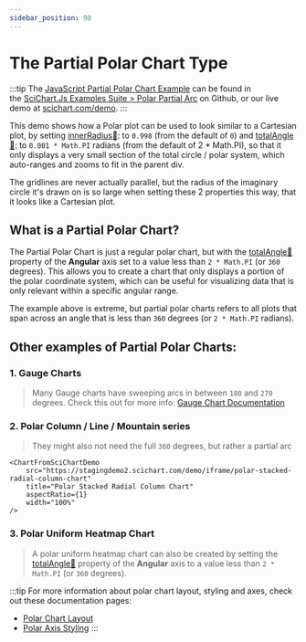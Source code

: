 ```yaml
---
sidebar_position: 98
---
```


# The Partial Polar Chart Type

:::tip
The [JavaScript Partial Polar Chart Example](https://stagingdemo2.scichart.com/demo/iframe/polar-partial-arc) can be found in the [SciChart.Js Examples Suite > Polar Partial Arc](https://github.com/ABTSoftware/SciChart.JS.Examples/tree/release_v4.0/Examples/src/components/Examples/Charts2D/PolarCharts/PolarPartialArc) on Github, or our live demo at [scichart.com/demo](https://stagingdemo2.scichart.com/demo).
:::

<ChartFromSciChartDemo
    src="https://stagingdemo2.scichart.com/demo/iframe/polar-partial-arc"
    title="Partial Polar Series Chart"
/>

This demo shows how a Polar plot can be used to look similar to a Cartesian plot, by setting [innerRadius:blue_book:](https://www.scichart.com/documentation/js/v4/typedoc/classes/polaraxisbase.html#innerradius): to `0.998` (from the default of `0`) and [totalAngle:blue_book:](https://www.scichart.com/documentation/js/v4/typedoc/classes/polaraxisbase.html#totalangle): to `0.001 * Math.PI` radians (from the default of 2 * Math.PI), so that it only displays a very small section of the total circle / polar system, which auto-ranges and zooms to fit in the parent div. 

The gridlines are never actually parallel, but the radius of the imaginary circle it's drawn on is so large when setting these 2 properties this way, that it looks like a Cartesian plot.

## What is a Partial Polar Chart?

The Partial Polar Chart is just a regular polar chart, but with the [totalAngle:blue_book:](https://www.scichart.com/documentation/js/v4/typedoc/classes/polaraxisbase.html#totalangle) property of the **Angular** axis set to a value less than `2 * Math.PI` (or `360` degrees). This allows you to create a chart that only displays a portion of the polar coordinate system, which can be useful for visualizing data that is only relevant within a specific angular range.

The example above is extreme, but partial polar charts refers to all plots that span across an angle that is less than `360` degrees (or `2 * Math.PI` radians).

## Other examples of Partial Polar Charts:

### 1. Gauge Charts
> Many Gauge charts have sweeping arcs in between `180` and `270` degrees.
> Check this out for more info: [Gauge Chart Documentation](/2d-charts/chart-types/polar-gauge-chart)

<ChartFromSciChartDemo
    src="https://stagingdemo2.scichart.com/demo/iframe/polar-gauge-chart"
    title="Partial Polar Gauge Chart"
/>


### 2. Polar Column / Line / Mountain series
> They might also not need the full `360` degrees, but rather a partial arc

<div style={{display: 'flex', gap: 10, width: '100%'}}>
    <ChartFromSciChartDemo
        src="https://stagingdemo2.scichart.com/demo/iframe/polar-radial-column-chart"
        title="Polar Radial Column Chart"
        aspectRatio={1}
        width="100%"
    />

    <ChartFromSciChartDemo
        src="https://stagingdemo2.scichart.com/demo/iframe/polar-stacked-radial-column-chart"
        title="Polar Stacked Radial Column Chart"
        aspectRatio={1}
        width="100%"
    />
</div>

### 3. Polar Uniform Heatmap Chart
> A polar uniform heatmap chart can also be created by setting the [totalAngle:blue_book:](https://www.scichart.com/documentation/js/v4/typedoc/classes/polaraxisbase.html#totalangle) property of the **Angular** axis to a value less than `2 * Math.PI` (or `360` degrees).

<ChartFromSciChartDemo
    src="https://stagingdemo2.scichart.com/demo/iframe/polar-uniform-heatmap-chart"
    title="Polar Uniform Heatmap Chart"
/>

:::tip
For more information about polar chart layout, styling and axes, check out these documentation pages:
- [Polar Chart Layout](/2d-charts/axis-api/multi-axis-and-layout/polar-chart-layout)
- [Polar Axis Styling](/2d-charts/axis-api/axis-styling/polar-axis-styling)
:::